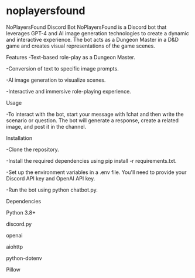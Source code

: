 # noplayersfound
NoPlayersFound Discord Bot
NoPlayersFound is a Discord bot that leverages GPT-4 and AI image generation technologies to create a dynamic and interactive experience. The bot acts as a Dungeon Master in a D&D game and creates visual representations of the game scenes.

Features
  -Text-based role-play as a Dungeon Master.
  
  -Conversion of text to specific image prompts.
  
  -AI image generation to visualize scenes.
  
  -Interactive and immersive role-playing experience.
  
Usage

  -To interact with the bot, start your message with !chat and then write the scenario or question. The bot will generate a response, create a related image, and post it in the channel.
  

Installation

  -Clone the repository.
  
  -Install the required dependencies using pip install -r requirements.txt.
  
  -Set up the environment variables in a .env file. You'll need to provide your Discord API key and OpenAI API key.
  
  -Run the bot using python chatbot.py.
  

Dependencies

  Python 3.8+
  
  discord.py
  
  openai
  
  aiohttp
  
  python-dotenv
  
  Pillow
  
